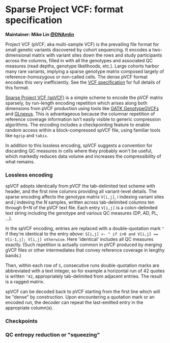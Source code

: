 # Sparse Project VCF: format specification

**Maintainer: Mike Lin [@DNAmlin](https://twitter.com/DNAmlin)**

Project VCF (pVCF; aka multi-sample VCF) is the prevailing file format for small genetic variants discovered by cohort sequencing. It encodes a two-dimensional matrix with variant sites down the rows and study participants across the columns, filled in with all the genotypes and associated QC measures (read depths, genotype likelihoods, etc.). Large cohorts harbor many rare variants, implying a sparse genotype matrix composed largely of reference-homozygous or non-called cells. The dense pVCF format encodes this very inefficiently. See the [VCF specification](http://samtools.github.io/hts-specs/VCFv4.3.pdf) for full details of this format.

[Sparse Project VCF (spVCF)](https://github.com/mlin/spVCF) is a simple scheme to encode the pVCF matrix sparsely, by run-length encoding repetition which arises along both dimensions from pVCF production using tools like [GATK GenotypeGVCFs](https://software.broadinstitute.org/gatk/documentation/tooldocs/3.8-0/org_broadinstitute_gatk_tools_walkers_variantutils_GenotypeGVCFs.php) and [GLnexus](https://github.com/dnanexus-rnd/GLnexus). This is advantageous because the columnar repetition of reference coverage information isn't easily visible to generic compression algorithms. The encoding includes a checkpointing feature to enable random access within a block-compressed spVCF file, using familiar tools like `bgzip` and `tabix`.

In addition to this lossless encoding, spVCF suggests a convention for discarding QC measures in cells where they probably won't be useful, which markedly reduces data volume and increases the compressibility of what remains.

### Lossless encoding

spVCF adopts identically from pVCF the tab-delimited text scheme with header, and the first nine columns providing all variant-level details. The sparse encoding affects the genotype matrix `V[i,j]`, *i* indexing variant sites and *j* indexing the *N* samples, written across tab-delimited columns ten through 9+*N* of the pVCF text file. Each entry `V[i,j]` is a colon-delimited text string including the genotype and various QC measures (DP, AD, PL, ...).

In the spVCF encoding, entries are replaced with a double-quotation mark `"` if they're identical to the entry *above*: `S[i,j] <- " if i>0 and V[i,j] == V[i-1,j]; V[i,j] otherwise`. Here 'identical' includes all QC measures exactly. (Such repetition is actually common in pVCF produced by merging gVCF files or other intermediates that convey reference coverage in lengthy bands.)

Then, within each row of `S`, consecutive runs double-quotation marks are abbreviated with a text integer, so for example a horizontal run of 42 quotes is written `"42`, appropriately tab-delimited from adjacent entries. The result is a ragged matrix.

spVCF can be decoded back to pVCF starting from the first line which will be "dense" by construction. Upon encountering a quotation mark or an encoded run, the decoder can repeat the last-emitted entry in the appropriate column(s).

### Checkpoints

### QC entropy reduction or "squeezing"
